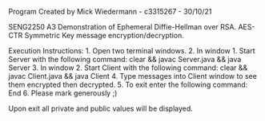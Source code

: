 Program Created by Mick Wiedermann - c3315267 - 30/10/21

SENG2250 A3 
Demonstration of Ephemeral Diffie-Hellman over RSA.
AES-CTR Symmetric Key message encryption/decryption.

Execution Instructions:
    1. Open two terminal windows. 
    2. In window 1. Start Server with the following command:  clear && javac Server.java && java Server
    3. In window 2. Start Client with the following command:  clear && javac Client.java && java Client
    4. Type messages into Client window to see them encrypted then decrypted. 
    5. To exit enter the following command:  End
    6. Please mark generously ;)

Upon exit all private and public values will be displayed. 